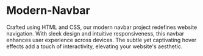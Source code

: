 # Modern-Navbar
Crafted using HTML and CSS, our modern navbar project redefines website navigation. With sleek design and intuitive responsiveness, this navbar enhances user experience across devices. The subtle yet captivating hover effects add a touch of interactivity, elevating your website's aesthetic. 
